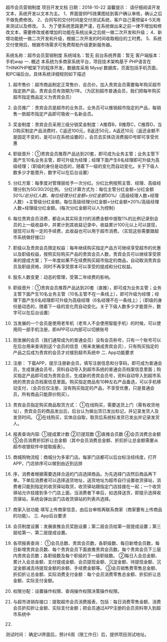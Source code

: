 超市会员营销制度
项目开发文档
日期：2018-10-22
温馨提示：
	请仔细阅读开发文本，系统开发以文本为主。
1、界面提供PS效果图给到客户确认审核，确认之后不做免费修改。
2、合同写的交付时间是交付测试系统，客户自己需预留4-5天用来测试以及修改。
3、为了使系统思路更严谨，在系统做出来之前一律不增加和修改文本，需要修改或者增加的功能在系统出来之后统一做二次开发和升级；
4、新增功能统一做二次开发和升级，根据二次开发的时间收取相应的工时费。
5、系统交付使用后，根据市场需求可免费帮助升级更新服务器。

系统名称：超市会员营销制度
系统域名：暂无
前台系统界面：暂无
客户端版本：手机wap
一.	概述
本系统为多商家系统平台，项目技术架构基于 PHP语言在 THINKPHP框架下的程序开发，数据库采用 Mysql 数据库，页面包括手机页面，和PC端后台。具体系统详细规则如下描述
1.	超市售价：超市商品制定正常售价、会员价。加入贵宾会员需要每年购买超市指定款产品，贵宾会员有效期为1年。（为区别超市普通会员，我们把每年购买超市指定商品定义为贵宾会员）
2.	会员推广：贵宾会员是超市的业务员，业务员可以推销超市指定的产品，每销售一款超市指定产品即可吸收一名新会员。
3.	奖金制度：贵宾会员采用三级分销奖金制度：A推荐B，B推荐C，C推荐D，当D购买制定产品消费时，C返还100元，B返还50元，A返还10元（返还金额不是固定不变的，是可以在系统设置的），会员去实体店消费报ID号即可享受优惠
4.	职级晋升：①贵宾会员推荐产品达到20套，即可成为业务主管；业务主管下面产生10名业务主管，即可升级为经理；经理下面产生6名经理即可升级为高级经理；（职级的身份是动态的，随着下一级的变化而自动变化。关于下级人数多少才能晋升，数字可以在后台设置）
5.	分红方案：每季度对管理层给予一次分红。分红比例按照主管、经理、高级经理分别为50/30/20比例。  分红计算方式为：每位主管分红金额=分红金额*50%/总分红人数。每位经理分红金额=分红金额*30%/（高级经理人数+经理人数）+主管级分红金额。每位高级经理分红金额=分红金额*20%/高级经理人数+经理级分红金额。(每次分红金额可以人为控制）
6.	每位贵宾会员消费，都会从其实际支付的消费金额中提取1%的比例记录到会员的上一级收益中，并累计到其收益记录中，收益累计100元以上可以提现，提现可以有一定的手续费，此收益也可以用于超市消费。（实现这些需要跟超市系统做好接口）
7.	职级以及贵宾会员限定权益：每年继续购买指定产品方可继续享受超市的优惠以及职级权益，按照实际购买产品的贵宾会员人数，贵宾会员可以继续享受原来的提成方案；下一年度如果不在续费购买超市指定的商品，自动取消贵宾会员及职级资格，同时不再享受原本可以享受的提成和分红权益。
8.	股东人数变更：动态的管理，受第二年续费的影响。
9.	职级晋升：①贵宾会员推荐产品达到20套（直推），即可成为业务主管；业务主管下面产生10名业务主管（10名主管不在一条线上），即可升级为经理；经理下面产生6名经理即可升级为高级经理（6名经理不在一条线上）；（职级的身份是动态的，随着下一级的变化而自动变化。关于下级人数多少才能晋升，数字可以在后台设置）
10.	当发展的一个会员是使用老年机（老年人不会使用智能手机）的时候，可以使用同一部手机注册，即APP可以内部可以切换账号
11.	刚发展的会员（我们通常成为的普通会员）没有会员称号，只有一个账号可以在后台用来查询到这个会员的信息（用来发展成贵宾会员），只有购买指定的产品之后成为贵宾的会员才对接到超市系统中
二.	App功能要求

1.	注册：
下载APP，提示注册新会员，填写注册信息和分享码，即可成为普通会员，生成普通会员号，资料自动导入到超市系统的普通会员档案信息里面；购买指定产品即可成为贵宾会员，生成新的贵宾会员号，资料自动导入到超市系统的贵宾会员档案信息里面。购买指定商品有10种左右产品备选，可以手机移动支付，（会员仅仅注册，没有购买指定的产品，不享受优惠，只是普通会员，所有商品只能原价购买）。
2.	贵宾会员指定购买商品取货方式：
①在线购买，需要送货上门（需有收货地址），贵宾会员的商品发出后，后台认为做出货已发出标记，并记录发货人及发货时间。
②在线购买，实体店自取，取货后系统标准货已发出并记录发货人。
3.	报表查询内容:
①提成累计数 ②已提现数 ③直推会员数 ④会员消费总金额 ⑤会员消费折扣折让总金额（其中会员消费总金额、折扣折让总金额需要从超市收银软件中提取报表）。
4.	商城购物流程：商城分为多家门店。每家门店都可以后台标注经纬度，打开APP，门店排序可以做到由近到远排
5.	序，消费者根据需要选择合适的门店选择商品。为先选择门店然后商品再下单。下单后消费者可以选择送货地址，送货地址为超市自行设置收货驿站，消费者只能到指定的收货驿站取货，收货驿站跟指定门店挂接在一起；一个收货驿站允许挂接到多个门店上面，当消费者下单后，如选择送货，即提示选择收货驿站，系统会弹出该门店收货驿站的列表共选择。 
6.	商家入驻功能 填写上传商家信息，由后台审核再联系商家（商家要有上传商品的功能）。
三.	App后台要求
1.	会员制度设置：发展直推会员奖励设置；第二层会员给第一层提成设置；第三层给第一、第二层提成设置。
2.	各项报表查询：
①会员总数、贵宾会员数，各职级数、每日新增会员数，每日新增贵宾会员数、每个贵宾会员下面直推贵宾会员数。每个贵宾会员下三层内贵宾会员数；各职级数及每个职级的下一级职级数。
②每日入会总金额、累计入会总金额、支付提成金额、会员提现金额、沉淀金额、待提现金额、沉淀金额减去待提现金额的余额、手续费金额等。
③会员销售费零售总金额、折扣折让总金额、实际消费支付金额：每个会员消费零售总金额、折扣折让总金额、实际支付金额。
3.	权限分配：设置操作权限、查询操作权限决策操作权限。
4.	与超市进销存接口：提取超市会员消费报表，包括：每日消费零售金额、消费会员折扣折让金额、实际支付金额；把会员通过APP注册的会员资料带入到超市系统中
5.	

测试时间： 确定UI界面后，预计6周（限工作日）后，提供项目测试地址。




